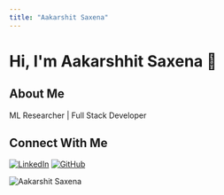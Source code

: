```yaml
---
title: "Aakarshit Saxena"
---
```


# Hi, I'm Aakarshhit Saxena 👋

## About Me
ML Researcher | Full Stack Developer

## Connect With Me
[![LinkedIn](https://img.shields.io/badge/LinkedIn-0077B5?style=for-the-badge&logo=linkedin&logoColor=white)](https://www.linkedin.com/in/aakarshit-saxena-2248451b0/)
[![GitHub](https://img.shields.io/badge/GitHub-100000?style=for-the-badge&logo=github&logoColor=white)](https://github.com/aakarshit15)

<img src="../images/introduction/aakarshit.png" alt="Aakarshit Saxena">
